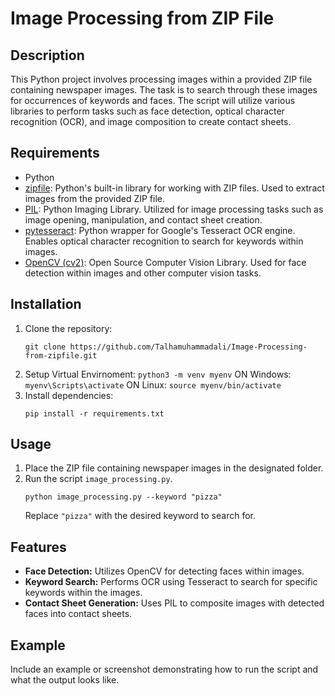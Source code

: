 # Image Processing from ZIP File

## Description
This Python project involves processing images within a provided ZIP file containing newspaper images. The task is to search through these images for occurrences of keywords and faces. The script will utilize various libraries to perform tasks such as face detection, optical character recognition (OCR), and image composition to create contact sheets.

## Requirements
- Python
- [zipfile](https://docs.python.org/3/library/zipfile.html): Python's built-in library for working with ZIP files. Used to extract images from the provided ZIP file.
- [PIL](https://pillow.readthedocs.io/en/stable/): Python Imaging Library. Utilized for image processing tasks such as image opening, manipulation, and contact sheet creation.
- [pytesseract](https://github.com/madmaze/pytesseract): Python wrapper for Google's Tesseract OCR engine. Enables optical character recognition to search for keywords within images.
- [OpenCV (cv2)](https://opencv.org/): Open Source Computer Vision Library. Used for face detection within images and other computer vision tasks.


## Installation
1. Clone the repository:
    ```
    git clone https://github.com/Talhamuhammadali/Image-Processing-from-zipfile.git
    ``` 
2. Setup Virtual Envirnoment:
       ``` python3 -m venv myenv ```
       ON Windows:
           ```myenv\Scripts\activate```
       ON Linux:
           ```source myenv/bin/activate```
4. Install dependencies:
    ```
    pip install -r requirements.txt
    ```
    
   
## Usage
1. Place the ZIP file containing newspaper images in the designated folder.
2. Run the script `image_processing.py`.
    ```
    python image_processing.py --keyword "pizza"
    ```
   Replace `"pizza"` with the desired keyword to search for.

## Features
- **Face Detection:** Utilizes OpenCV for detecting faces within images.
- **Keyword Search:** Performs OCR using Tesseract to search for specific keywords within the images.
- **Contact Sheet Generation:** Uses PIL to composite images with detected faces into contact sheets.

## Example
Include an example or screenshot demonstrating how to run the script and what the output looks like.

